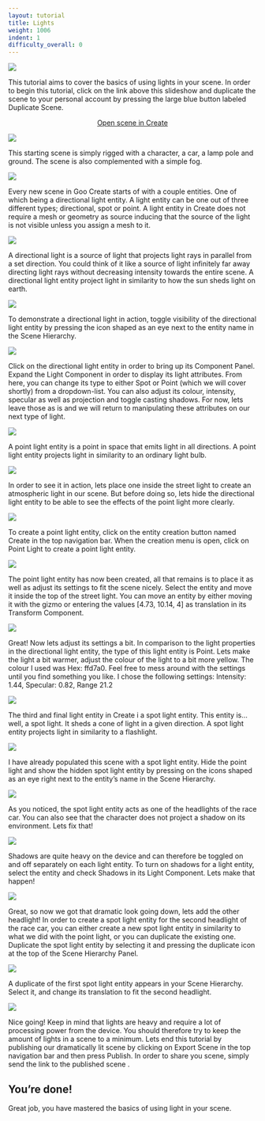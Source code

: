 ```yaml
---
layout: tutorial
title: Lights
weight: 1006
indent: 1
difficulty_overall: 0
---
```


![](1.jpg)

This tutorial aims to cover the basics of using lights in your scene.
In order to begin this tutorial, click on the link above this slideshow and duplicate the scene to your personal account by pressing the large blue button labeled Duplicate Scene.

<p>
    <center>
        <a class="btn btn-primary btn-lg" target="_blank" href="https://create.goocreate.com/edit/00798aaa4ebb45549ec6765008a394fa.scene">Open scene in Create</a>
    </center>
</p>

![](2.jpg)

This starting scene is simply rigged with a character, a car, a lamp pole and ground. The scene is also complemented with a simple fog.

![](3.jpg) 

Every new scene in Goo Create starts of with a couple entities. One of which being a directional light entity. A light entity can be one out of three different types; directional, spot or point.
A light entity in Create does not require a mesh or geometry as source inducing that the source of the light is not visible unless you assign a mesh to it.

![](4.jpg)

A directional light is a source of light that projects light rays in parallel from a set direction. You could think of it like a source of light infinitely far away directing light rays without decreasing intensity towards the entire scene.
A directional light entity project light in similarity to how the sun sheds light on earth.

![](5.jpg)

To demonstrate a directional light in action, toggle visibility of the directional light entity by pressing the icon shaped as an eye next to the entity name in the Scene Hierarchy.

![](6.jpg)

Click on the directional light entity in order to bring up its Component Panel. Expand the Light Component in order to display its light attributes. From here, you can change its type to either Spot or Point (which we will cover shortly) from a dropdown-list. You can also adjust its colour, intensity, specular as well as projection and toggle casting shadows. For now, lets leave those as is and we will return to manipulating these attributes on our next type of light.

![](7.jpg)

A point light entity is a point in space that emits light in all directions. A point light entity projects light in similarity to an ordinary light bulb.

![](8.jpg)

In order to see it in action, lets place one inside the street light to create an atmospheric light in our scene. But before doing so, lets hide the directional light entity to be able to see the effects of the point light more clearly.

![](9.jpg)

To create a point light entity, click on the entity creation button named Create in the top navigation bar. When the creation menu is open, click on Point Light to create a point light entity.

![](10.jpg)

The point light entity has now been created, all that remains is to place it as well as adjust its settings to fit the scene nicely. Select the entity and move it inside the top of the street light. You can move an entity by either moving it with the gizmo or entering the values [4.73, 10.14, 4] as translation in its Transform Component.

![](11.jpg)

Great! Now lets adjust its settings a bit. In comparison to the light properties in the directional light entity, the type of this light entity is Point. Lets make the light a bit warmer, adjust the colour of the light to a bit more yellow. The colour I used was Hex: ffd7a0. Feel free to mess around with the settings until you find something you like. I chose the following settings: Intensity: 1.44, Specular: 0.82, Range 21.2

![](12.jpg)

The third and final light entity in Create i a spot light entity. This entity is... well, a spot light. It sheds a cone of light in a given direction.
A spot light entity projects light in similarity to a flashlight.

![](13.jpg)

I have already populated this scene with a spot light entity. Hide the point light and show the hidden spot light entity by pressing on the icons shaped as an eye right next to the entity’s name in the Scene Hierarchy.

![](14.jpg)

As you noticed, the spot light entity acts as one of the headlights of the race car. You can also see that the character does not project a shadow on its environment. Lets fix that!

![](15.jpg)

Shadows are quite heavy on the device and can therefore be toggled on and off separately on each light entity. To turn on shadows for a light entity, select the entity and check Shadows in its Light Component. Lets make that happen!

![](16.jpg)

Great, so now we got that dramatic look going down, lets add the other headlight!
In order to create a spot light entity for the second headlight of the race car, you can either create a new spot light entity in similarity to what we did with the point light, or you can duplicate the existing one. Duplicate the spot light entity by selecting it and pressing the duplicate icon at the top of the Scene Hierarchy Panel.

![](17.jpg)

A duplicate of the first spot light entity appears in your Scene Hierarchy. Select it, and change its translation to fit the second headlight.

![](18.jpg)

Nice going! Keep in mind that lights are heavy and require a lot of processing power from the device. You should therefore try to keep the amount of lights in a scene to a minimum.
Lets end this tutorial by publishing our dramatically lit scene by clicking on Export Scene in the top navigation bar and then press Publish. In order to share you scene, simply send the link to the published scene .

## You’re done!

Great job, you have mastered the basics of using light in your scene.